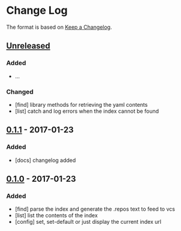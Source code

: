 # Change Log

The format is based on [Keep a Changelog](http://keepachangelog.com/).

## [Unreleased]
### Added
- ...

### Changed
- [find] library methods for retrieving the yaml contents
- [list] catch and log errors when the index cannot be found

## [0.1.1] - 2017-01-23
### Added
- [docs] changelog added

## [0.1.0] - 2017-01-23
### Added
- [find] parse the index and generate the .repos text to feed to vcs
- [list] list the contents of the index
- [config] set, set-default or just display the current index url

[Unreleased]: https://github.com/stonier/vcs_extras/compare/0.1.1...HEAD
[0.1.1]: https://github.com/stonier/vcs_extras/compare/0.1.0...0.1.1
[0.1.0]: https://github.com/stonier/vcs_extras/compare/c838ad46f0ffde6a9d030cbf0c91653bf5fd48e6...0.1.0
